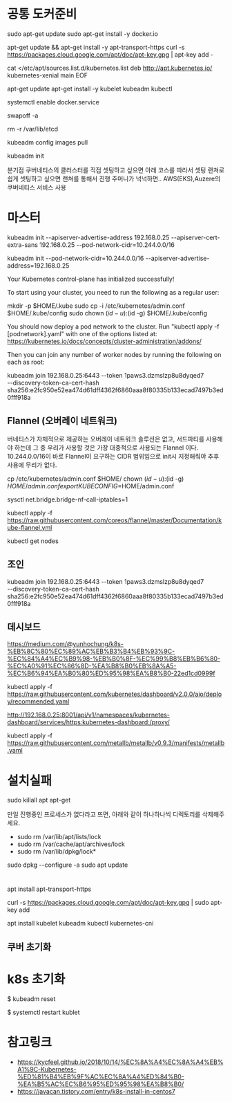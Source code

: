 # 공통 도커준비
sudo apt-get update
sudo apt-get install -y docker.io

apt-get update && apt-get install -y apt-transport-https
curl -s https://packages.cloud.google.com/apt/doc/apt-key.gpg | apt-key add -

cat <<EOF >/etc/apt/sources.list.d/kubernetes.list
deb http://apt.kubernetes.io/ kubernetes-xenial main
EOF

apt-get update
apt-get install -y kubelet kubeadm kubectl

systemctl enable docker.service

swapoff -a

rm -r /var/lib/etcd

kubeadm config images pull

kubeadm init 

  분기점
  쿠버네티스의 클러스터를 직접 셋팅하고 싶으면 아래 코스를 따라서 셋팅
  랜쳐로 쉽게 셋팅하고 싶으면 랜쳐를 통해서 진행
  주머니가 넉넉하면.. AWS(EKS),Auzere의 쿠버네티스 서비스 사용

# 마스터

kubeadm init --apiserver-advertise-address 192.168.0.25 --apiserver-cert-extra-sans 192.168.0.25 --pod-network-cidr=10.244.0.0/16

kubeadm init --pod-network-cidr=10.244.0.0/16 --apiserver-advertise-address=192.168.0.25

Your Kubernetes control-plane has initialized successfully!

To start using your cluster, you need to run the following as a regular user:

  mkdir -p $HOME/.kube
  sudo cp -i /etc/kubernetes/admin.conf $HOME/.kube/config
  sudo chown $(id -u):$(id -g) $HOME/.kube/config

You should now deploy a pod network to the cluster.
Run "kubectl apply -f [podnetwork].yaml" with one of the options listed at:
  https://kubernetes.io/docs/concepts/cluster-administration/addons/

Then you can join any number of worker nodes by running the following on each as root:

kubeadm join 192.168.0.25:6443 --token 1paws3.dzmslzp8u8dyqed7 \
    --discovery-token-ca-cert-hash sha256:e2fc950e52ea474d61dff4362f6860aaa8f80335b133ecad7497b3ed0fff918a    



## Flannel (오버레이 네트워크)

버네티스가 자체적으로 제공하는 오버레이 네트워크 솔루션은 없고, 서드파티를 사용해야 하는데 그 중 우리가 사용할 것은 가장 대중적으로 사용되는 Flannel 이다. 10.244.0.0/16이 바로 Flannel이 요구하는 CIDR 범위임으로 init시 지정해줘야 추후 사용에 무리가 없다.


cp /etc/kubernetes/admin.conf $HOME/
chown $(id -u):$(id -g) $HOME/admin.conf
export KUBECONFIG=$HOME/admin.conf

sysctl net.bridge.bridge-nf-call-iptables=1

kubectl apply -f https://raw.githubusercontent.com/coreos/flannel/master/Documentation/kube-flannel.yml

kubectl get nodes


## 조인

kubeadm join 192.168.0.25:6443 --token 1paws3.dzmslzp8u8dyqed7 \
    --discovery-token-ca-cert-hash sha256:e2fc950e52ea474d61dff4362f6860aaa8f80335b133ecad7497b3ed0fff918a    

## 데시보드

https://medium.com/@yunhochung/k8s-%EB%8C%80%EC%89%AC%EB%B3%B4%EB%93%9C-%EC%84%A4%EC%B9%98-%EB%B0%8F-%EC%99%B8%EB%B6%80-%EC%A0%91%EC%86%8D-%EA%B8%B0%EB%8A%A5-%EC%B6%94%EA%B0%80%ED%95%98%EA%B8%B0-22ed1cd0999f

kubectl apply -f https://raw.githubusercontent.com/kubernetes/dashboard/v2.0.0/aio/deploy/recommended.yaml

http://192.168.0.25:8001/api/v1/namespaces/kubernetes-dashboard/services/https:kubernetes-dashboard:/proxy/


kubectl apply -f https://raw.githubusercontent.com/metallb/metallb/v0.9.3/manifests/metallb.yaml


# 설치실패
sudo killall apt apt-get

만일 진행중인 프로세스가 없다라고 뜨면, 아래와 같이 하나하나씩 디렉토리를 삭제해주세요.

- sudo rm /var/lib/apt/lists/lock
- sudo rm /var/cache/apt/archives/lock
- sudo rm /var/lib/dpkg/lock*

sudo dpkg --configure -a
sudo apt update


#
apt install apt-transport-https

curl -s https://packages.cloud.google.com/apt/doc/apt-key.gpg | sudo apt-key add

apt install kubelet kubeadm kubectl kubernetes-cni


## 쿠버 초기화
# k8s 초기화

$ kubeadm reset

$ systemctl restart kublet


# 참고링크
- https://kycfeel.github.io/2018/10/14/%EC%8A%A4%EC%8A%A4%EB%A1%9C-Kubernetes-%ED%81%B4%EB%9F%AC%EC%8A%A4%ED%84%B0-%EA%B5%AC%EC%B6%95%ED%95%98%EA%B8%B0/
- https://javacan.tistory.com/entry/k8s-install-in-centos7


